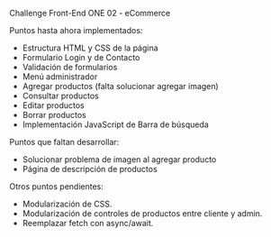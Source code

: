 Challenge Front-End ONE 02 - eCommerce

Puntos hasta ahora implementados:
* Estructura HTML y CSS de la página
* Formulario Login y de Contacto
* Validación de formularios
* Menú administrador
* Agregar productos (falta solucionar agregar imagen)
* Consultar productos
* Editar productos
* Borrar productos
* Implementación JavaScript de Barra de búsqueda

Puntos que faltan desarrollar:
* Solucionar problema de imagen al agregar producto
* Página de descripción de productos

Otros puntos pendientes:
* Modularización de CSS.
* Modularización de controles de productos entre cliente y admin.
* Reemplazar fetch con async/await.
